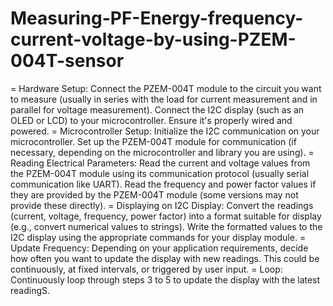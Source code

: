 # Measuring-PF-Energy-frequency-current-voltage-by-using-PZEM-004T-sensor
= Hardware Setup:
Connect the PZEM-004T module to the circuit you want to measure (usually in series with the load for current measurement and in parallel for voltage measurement).
Connect the I2C display (such as an OLED or LCD) to your microcontroller. Ensure it's properly wired and powered.
= Microcontroller Setup:
Initialize the I2C communication on your microcontroller.
Set up the PZEM-004T module for communication (if necessary, depending on the microcontroller and library you are using).
= Reading Electrical Parameters:
Read the current and voltage values from the PZEM-004T module using its communication protocol (usually serial communication like UART).
Read the frequency and power factor values if they are provided by the PZEM-004T module (some versions may not provide these directly).
= Displaying on I2C Display:
Convert the readings (current, voltage, frequency, power factor) into a format suitable for display (e.g., convert numerical values to strings).
Write the formatted values to the I2C display using the appropriate commands for your display module.
= Update Frequency:
Depending on your application requirements, decide how often you want to update the display with new readings. This could be continuously, at fixed intervals, or triggered by user input.
= Loop:
Continuously loop through steps 3 to 5 to update the display with the latest readingS.
